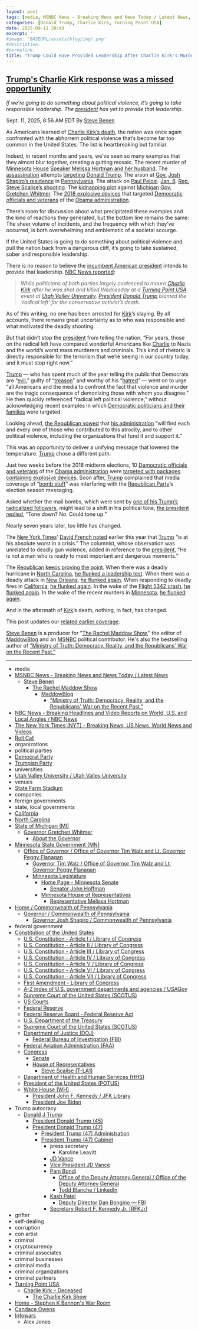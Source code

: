 ```yaml
---
layout: post
tags: [media, MSNBC News - Breaking News and News Today / Latest News, Steve Benen, The Rachel Maddow Show, MaddowBlog, “Ministry of Truth –  Democracy Reality and the Republicans’ War on the Recent Past.”, MSNBC News - Breaking News and News Today / Latest News, NBC News - Breaking Headlines and Video Reports on World U.S. and Local Angles / NBC News, The New York Times (NYT) - Breaking News US News World News and Videos, Roll Call, organizations, political parties, Democrat Party, Trumpian Party, universities, companies, foreign governments, state local governments, California, North Carolina, State of Michigan (MI), Governor Gretchen Whitmer, About the Governor, Minnesota State Government (MN), Office of Governor / Office of Governor Tim Walz and Lt. Governor Peggy Flanagan, Governor Tim Walz / Office of Governor Tim Walz and Lt. Governor Peggy Flanagan, Minnesota Legislature, Home Page - Minnesota Senate, Senator John Hoffman, Minnesota House of Representatives, Representative Melissa Hortman, Home / Commonwealth of Pennsylvania, Governor / Commonwealth of Pennsylvania, Governor Josh Shapiro / Commonwealth of Pennsylvania, federal government, Constitution of the United States, U.S. Constitution - Article I / Library of Congress, U.S. Constitution - Article II / Library of Congress, U.S. Constitution - Article III / Library of Congress, U.S. Constitution - Article IV / Library of Congress, U.S. Constitution - Article V / Library of Congress, U.S. Constitution - Article VI / Library of Congress, U.S. Constitution - Article VII / Library of Congress, First Amendment - Library of Congress, A-Z index of U.S. government departments and agencies / USAGov, Supreme Court of the United States (SCOTUS), US Courts, Federal Reserve, Federal Reserve Board - Federal Reserve Act, U.S. Department of the Treasury, Supreme Court of the United States (SCOTUS), Department of Justice (DOJ), Federal Bureau of Investigation (FBI), Federal Aviation Administration (FAA), Congress, Senate, House of Representatives, Steve Scalise (T-LA1), Department of Health and Human Services (HHS), President of the United States (POTUS), White House (WH), President John F. Kennedy / JFK Library, President Joe Biden, Trump autocracy, Donald J Trump, President Donald Trump (45), President Donald Trump (47), President Trump (47) Administration, President Trump (47) Cabinet, press secretary, Karoline Leavitt, JD Vance, Vice President JD Vance, Pam Bondi, Office of the Deputy Attorney General / Office of the Deputy Attorney General, Todd Blanche / LinkedIn, Kash Patel, Deputy Director Dan Bongino — FBI, Secretary Robert F. Kennedy Jr. (RFKJr), grifter, self-dealing, corruption, con artist, criminal, cryptocurrency, criminal associates, criminal businesses, criminal media, criminal organizations, criminal partners, Turning Point USA, Charlie Kirk – Deceased, The Charlie Kirk Show, Home - Stephen K Bannon’s War Room, Candace Owens, Infowars, Alex Jones]
categories: [Donald Trump, Charlie Kirk, Turning Point USA]
date: 2025-09-11 20:43
excerpt: ''
#image: 'BASEURL/assets/blog/img/.png'
#description:
#permalink:
title: "Trump Could Have Provided Leadership After Charlie Kirk's Murder. But He Played The Blame Game"
---
```


## [Trump's Charlie Kirk response was a missed opportunity](https://www.msnbc.com/rachel-maddow-show/maddowblog/remarks-charlie-kirks-death-trump-flunks-yet-another-leadership-test-rcna230551)

*If we’re going to do something about political violence, it’s going to take responsible leadership. The [president](https://www.whitehouse.gov/) has yet to provide that leadership.*

Sept. 11, 2025, 8:56 AM EDT
By [Steve Benen](https://www.msnbc.com/author/steve-benen-ncpn433601)

As Americans learned of [Charlie Kirk’s death](https://www.msnbc.com/opinion/msnbc-opinion/charlie-kirk-killed-shooting-utah-political-violence-rcna230487), the nation was once again confronted with the abhorrent political violence that’s become far too common in the United States. The list is heartbreaking but familiar.

Indeed, in recent months and years, we’ve seen so many examples that they almost blur together, creating a gutting mosaic. The recent murder of [Minnesota](https://www.mn.gov/) [House](https://www.house.mn.gov/) [Speaker](https://www.house.mn.gov/members/profile/12266) [Melissa Hortman and her husband](https://www.msnbc.com/opinion/msnbc-opinion/lesson-minnesota-shootings-abortion-violence-suspect-list-rcna213877). The [assassination](https://www.msnbc.com/msnbc/watch/fbi-says-it-is-investigating-attempted-assassination-of-trump-219401797614) attempts [targeting](https://www.msnbc.com/opinion/msnbc-opinion/trump-assassination-attempt-presidents-history-rcna161798) [Donald Trump](https://www.donaldjtrump.com/). The arson at [Gov.](https://www.pa.gov/governor.html) [Josh Shapiro’s residence](https://www.msnbc.com/opinion/msnbc-opinion/josh-shapiro-fire-antisemitism-governor-pennsylvania-rcna201940) in [Pennsylvania](https://www.pa.gov/). The attack on [Paul Pelosi](https://www.msnbc.com/msnbc/msnbc/david-depape-testimony-paul-pelosi-trial-rcna125301). [Jan. 6](https://www.msnbc.com/rachel-maddow-show/maddowblog/read-full-january-6-committee-report-summary-trump-referral-rcna62457). [Rep.](https://www.house.gov/) [Steve Scalise’s shooting](https://www.msnbc.com/morning-joe/watch/a-year-after-shooting-rep-scalise-back-on-the-field-1255609923659). The [kidnapping plot](https://www.msnbc.com/rachel-maddow-show/maddowblog/plot-kidnap-michigans-whitmer-leads-three-prison-sentences-rcna62077) against [Michigan](https://www.michigan.gov/som) [Gov.](https://www.michigan.gov/whitmer/) [Gretchen Whitmer](https://www.michigan.gov/whitmer/about/gov). The [2018 explosive devices](https://www.msnbc.com/transcripts/msnbc-live-with-ari-melber/2018-10-24-msna1158156) that targeted [Democratic officials and veterans](https://www.democrats.org/) of the [Obama administration](https://obamawhitehouse.archives.gov/).

There’s room for discussion about what precipitated these examples and the kind of reactions they generated, but the bottom line remains the same: The sheer volume of incidents, and the frequency with which they’ve occurred, is both overwhelming and emblematic of a societal scourge.

If the United States is going to do something about political violence and pull the nation back from a dangerous cliff, it’s going to take sustained, sober and responsible leadership.

There is no reason to believe the [incumbent American president](https://www.whitehouse.gov/) intends to provide that leadership. [NBC News reported](https://www.nbcnews.com/politics/politics-news/charlie-kirks-death-prompts-outpouring-shock-grief-condemnations-polit-rcna230472):

> *While politicians of both parties largely coalesced to mourn [Charlie Kirk](https://www.charliekirk.com/) after he was shot and killed Wednesday at a [Turning Point USA](https://www.tpusa.com/) event at [Utah Valley University](https://www.uvu.edu/), [President](https://www.whitehouse.gov/) [Donald Trump](https://www.donaldjtrump.com/) blamed the ‘radical left’ for the conservative activist’s death.*

As of this writing, no one has been arrested for [Kirk](https://www.charliekirk.com/)’s slaying. By all accounts, there remains great uncertainty as to who was responsible and what motivated the deadly shooting.

But that didn’t stop the [president](https://www.whitehouse.gov/) from telling the nation, “For years, those on the radical left have compared wonderful Americans like [Charlie](https://www.charliekirk.com/) to Nazis and the world’s worst mass murderers and criminals. This kind of rhetoric is directly responsible for the terrorism that we’re seeing in our country today, and it must stop right now.”

[Trump](https://www.donaldjtrump.com/) — who has spent much of the year telling the public that Democrats are “[evil](https://www.msnbc.com/rachel-maddow-show/maddowblog/hating-democrats-apparently-wasnt-enough-trump-says-political-foes-are-rcna219622),” guilty of “[treason](https://www.msnbc.com/rachel-maddow-show/maddowblog/trump-treason-obama-russia-gabbard-rcna221140)” and worthy of his “[hatred](https://www.msnbc.com/rachel-maddow-show/maddowblog/trump-says-hates-democrats-s-echoing-authoritarians-rcna217177?icid=previouspost_bot)” — went on to urge “all Americans and the media to confront the fact that violence and murder are the tragic consequence of demonizing those with whom you disagree.” He then quickly referenced “radical left political violence,” without acknowledging recent examples in which [Democratic politicians and their families](https://www.democrats.org/) were targeted.

Looking ahead, [the Republican vowed](https://rollcall.com/factbase/trump/transcript/donald-trump-vlog-charlie-kirk-september-10-2025/) that [his administration](https://www.whitehouse.gov/administration/) “will find each and every one of those who contributed to this atrocity, and to other political violence, including the organizations that fund it and support it.”

This was an opportunity to deliver a unifying message that lowered the temperature. [Trump](https://www.donaldjtrump.com/) chose a different path.

Just two weeks before the 2018 midterm elections, 10 [Democratic officials and veterans](https://www.democrats.org/) of the [Obama administration](https;//obamawhitehouse.archives.gov/) were [targeted with packages containing explosive devices](https://www.msnbc.com/rachel-maddow-show/the-list-dems-targeted-explosive-devices-continues-grow-msna1158376). Soon after, [Trump](https://www.donaldjtrump.com/) complained that media coverage of “[bomb stuff](https://www.msnbc.com/rachel-maddow-show/after-arrest-mail-bomb-case-trump-doesnt-lower-the-temperature-msna1158461)” was interfering with the [Republican Party](https://www.gop.com/)’s election season messaging.

Asked whether the mail bombs, which were sent by [one of his Trump’s radicalized followers](https://www.nytimes.com/2018/10/25/nyregion/pipe-bombs-sent-democrats.html), might lead to a shift in his political tone, [the president replied](https://www.msnbc.com/rachel-maddow-show/maddowblog/rejecting-unity-trump-says-maybe-ve-gotten-worse-shooting-rcna164064), “Tone down? No. Could tone up.”

Nearly seven years later, too little has changed.

The [New York Times](https://www.nytimes.com/)’ [David French noted](https://www.nytimes.com/2025/01/08/opinion/donald-trump-second-term-israel-ukraine.html) earlier this year that [Trump](https://www.donaldjtrump.com/) “is at his absolute worst in a crisis.” The columnist, whose observation was unrelated to deadly gun violence, added in reference to the [president](https://www.whitehouse.gov/), “He is not a man who is ready to meet important and dangerous moments.”

The [Republican](https://www.gop.com/) [keeps proving the point](https://www.msnbc.com/rachel-maddow-show/maddowblog/wildfires-crisis-continues-trump-targets-californias-governor-rcna186884). When there was a deadly hurricane in [North Carolina](https://www.nc.gov/), [he flunked a leadership test](https://www.msnbc.com/rachel-maddow-show/maddowblog/nc-trump-takes-chance-pretending-fema-lies-are-true-rcna176544). When there was a deadly attack in [New Orleans](), [he flunked again](https://www.msnbc.com/rachel-maddow-show/maddowblog/trumps-reaction-new-orleans-attack-went-bad-worse-rcna186109). When responding to deadly fires in [California](https://www.ca.gov/), [he flunked again](https://www.msnbc.com/rachel-maddow-show/maddowblog/wildfires-crisis-continues-trump-targets-californias-governor-rcna186884). In the wake of the [Flight 5342 crash](https://www.ntsb.gov/investigations/Pages/DCA25MA108.aspx), [he flunked again](https://www.msnbc.com/rachel-maddow-show/maddowblog/trump-rails-dei-response-deadly-american-airlines-army-helicopter-cras-rcna190024). In the wake of the recent murders in [Minnesota](https://www.mn.gov/), [he flunked again](https://www.msnbc.com/rachel-maddow-show/maddowblog/trump-tim-walz-call-minnesota-shooting-rcna213450).

And in the aftermath of [Kirk](https://www.charliekirk.com/)’s death, nothing, in fact, has changed.

This post updates our [related earlier coverage](https://www.msnbc.com/rachel-maddow-show/maddowblog/trump-tim-walz-call-minnesota-shooting-rcna213450).

[Steve Benen](https://www.msnbc.com/author/steve-benen-ncpn433601) is a producer for "[The Rachel Maddow Show](https://www.msnbc.com/rachel-maddow-show)," the editor of [MaddowBlog](https://www.msnbc.com/rachel-maddow-show) and an [MSNBC](https://www.msnbc.com/) political contributor. He's also the bestselling author of ["Ministry of Truth: Democracy, Reality, and the Republicans' War on the Recent Past."](https://www.harpercollins.com/products/ministry-of-truth-steve-benen)

----
- media
- [MSNBC News - Breaking News and News Today / Latest News](https://www.msnbc.com/)
    - [Steve Benen](https://www.msnbc.com/author/steve-benen-ncpn433601)
        - [The Rachel Maddow Show](https://www.msnbc.com/rachel-maddow-show)
            - [MaddowBlog](https://www.msnbc.com/rachel-maddow-show)
                - ["Ministry of Truth: Democracy, Reality, and the Republicans' War on the Recent Past."](https://www.harpercollins.com/products/ministry-of-truth-steve-benen)
- [NBC News - Breaking Headlines and Video Reports on World, U.S. and Local Angles / NBC News](https://www.nbcnews.com/)
- [The New York Times (NYT) - Breaking News, US News, World News and Videos](https://www.nytimes.com/)
- [Roll Call](https://rollcall.com/)
- organizations
- political parties
- [Democrat Party](https://www.democrats.org/)
- [Trumpian Party](https://www.gop.com/)
- universities
- [Utah Valley University / Utah Valley University](https://www.uvu.edu/)
- venues
- [State Farm Stadium](https://www.statefarmstadium.com/)
- companies
- foreign governments
- state, local governments
- [California](https://www.ca.gov/)
- [North Carolina](https://www.nc.gov/)
- [State of Michigan (MI)](https://www.michigan.gov/som)
    - [Governor Gretchen Whitmer](https://www.michigan.gov/whitmer)
        - [About the Governor](https://www.michigan.gov/whitmer/about/gov)
- [Minnesota State Government (MN)](https://www.mn.gov/)
    - [Office of Governor / Office of Governor Tim Walz and Lt. Governor Peggy Flanagan](https://mn.gov/governor/)
        - [Governor Tim Walz / Office of Governor Tim Walz and Lt. Governor Peggy Flanagan](https://mn.gov/governor/about-gov/timwalz/)
        - [Minnesota Legislature](https://www.leg.mn.gov/)
            - [Home Page - Minnesota Senate](https://www.senate.mn/)
                - [Senator John Hoffman](https://www.senate.mn/members/member_bio.html?mem_id=1205)
            - [Minnesota House of Representatives](https://www.house.mn.gov/)
                - [Representative Melissa Hortman](https://www.house.mn.gov/members/profile/12266)
- [Home / Commonwealth of Pennsylvania](https://www.pa.gov/en.html)
    - [Governor / Commonwealth of Pennsylvania](https://www.pa.gov/governor.html)
        - [Governor Josh Shapiro / Commonwealth of Pennsylvania](https://www.pa.gov/governor/about/governor-josh-shapiro.html)
- federal government
- [Constitution of the United States](https://constitution.congress.gov/constitution/)
    - [U.S. Constitution - Article I / Library of Congress](https://constitution.congress.gov/constitution/article-1/)
    - [U.S. Constitution - Article II / Library of Congress](https://constitution.congress.gov/constitution/article-2/)
    - [U.S. Constitution - Article III / Library of Congress](https://constitution.congress.gov/constitution/article-3/)
    - [U.S. Constitution - Article IV / Library of Congress](https://constitution.congress.gov/constitution/article-4/)
    - [U.S. Constitution - Article V / Library of Congress](https://constitution.congress.gov/constitution/article-5/)
    - [U.S. Constitution - Article VI / Library of Congress](https://constitution.congress.gov/constitution/article-6/)
    - [U.S. Constitution - Article VII / Library of Congress](https://constitution.congress.gov/constitution/article-7/)
    - [First Amendment - Library of Congress](https://constitution.congress.gov/constitution/amendment-1/)
    - [A-Z index of U.S. government departments and agencies / USAGov](https://www.usa.gov/agency-index)
    - [Supreme Court of the United States (SCOTUS)](https://www.supremecourt.gov/)
    - [US Courts](https://www.uscourts.gov/)
    - [Federal Reserve](https;//www.federalreserve.gov/)
    - [Federal Reserve Board - Federal Reserve Act](https://www.federalreserve.gov/aboutthefed/fract.htm)
    - [U.S. Department of the Treasury](https://home.treasury.gov/)
    - [Supreme Court of the United States (SCOTUS)](https://www.supremecourt.gov/)
    - [Department of Justice (DOJ)](https://www.justice.gov/)
        - [Federal Bureau of Investigation (FBI)](https://www.fbi.gov/)
    - [Federal Aviation Administration (FAA)](https://www.faa.gov/)
    - [Congress](https://www.congress.gov/)
        - [Senate](https://www.senate.gov/)
        - [House of Representatives](https://www.house.gov/)
            - [Steve Scalise (T-LA1)](https://scalise.house.gov/)
    - [Department of Health and Human Services (HHS)](https://www.hhs.gov/)
     - [President of the United States (POTUS)](https://www.whitehouse.gov/)
    - [White House (WH)](https://www.whitehouse.gov/)
        - [President John F. Kennedy / JFK Library](https://www.jfklibrary.org/)
        - [President Joe Biden](https://bidenwhitehouse.archives.gov/)
- Trump autocracy
    - [Donald J Trump](https://www.donaldjtrump.com/)
        - [President Donald Trump (45)](https://trumpwhitehouse.archives.gov/)
        - [President Donald Trump (47)](https://www.whitehouse.gov/administration/donald-j-trump/)
            - [President Trump (47) Administration](https://www.whitehouse.gov/administration/)
            - [President Trump (47) Cabinet](https://www.whitehouse.gov/administration/the-cabinet/)
                - press secretary
                    - Karoline Leavitt
                - [JD Vance](https://www.linkedin.com/in/jd-vance-770a9047/)
                - [Vice President JD Vance](https://www.whitehouse.gov/administration/jd-vance/)
                - [Pam Bondi](https://www.justice.gov/ag/staff-profile/meet-attorney-general)
                    - [Office of the Deputy Attorney General / Office of the Deputy Attorney General](https://www.justice.gov/dag)
                    - [Todd Blanche / LinkedIn](https://www.linkedin.com/in/toddblanche/)
                - [Kash Patel](https://www.fbi.gov/about/leadership-and-structure/director-patel)
                    - [Deputy Director Dan Bongino — FBI](https://www.fbi.gov/about/leadership-and-structure/deputy-director-dan-bongino)
                - [Secretary Robert F. Kennedy Jr. (RFKJr)](https://www.hhs.gov/about/leadership/robert-kennedy.html)
- grifter
- self-dealing
- corruption
- con artist
- criminal
- cryptocurrency
- criminal associates
- criminal businesses
- criminal media
- criminal organizations
- criminal partners
- [Turning Point USA](https://www.tpusa.com/)
    - [Charlie Kirk – Deceased](https://www.charliekirk.com/)
        - [The Charlie Kirk Show](https://thecharliekirkshow.com/)
- [Home - Stephen K Bannon's War Room](https://warroom.org/)
- [Candace Owens](https://www.candaceowens.com/)
- [Infowars](https://www.infowars.com/)
    - Alex Jones
